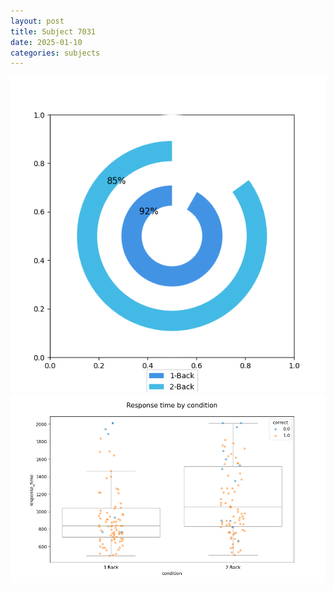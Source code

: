 ```yaml
---
layout: post
title: Subject 7031
date: 2025-01-10
categories: subjects
---
```


![](data/7031/run-23/7031_accuracy_by_condition.png)
![](data/7031/run-23/7031_response_time_by_condition.png)
